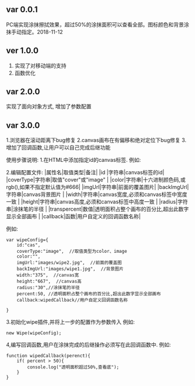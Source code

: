 ﻿## var 0.0.1 ##
PC端实现涂抹擦拭效果，超过50%的涂抹面积可以查看全部。图标颜色和背景涂抹手动指定。2018-11-12
## ver 1.0.0 ##
1. 实现了对移动端的支持
1. 函数优化
## var 2.0.0 ##
实现了面向对象方式,
增加了参数配置
## var 3.0.0 ##
1.浏览器在滚动距离下bug修复
2.canvas画布在有偏移和绝对定位下bug修复
3.增加了回调函数,让用户可以自己完成后继功能

使用步骤说明:
1.在HTML中添加指定id的canvas标签.
例如:<canvas id="cas" width="375" height="667"></canvas>

2.编辑配置文件:
|属性名|取值类型|备注|
|id |字符串|canvas标签的id|
|coverType|字符串|取值"cover"或"image" |
|color|字符串|十六进制颜色码,或rgb(),如果不指定默认值为#666|
|imgUrl|字符串|前面的覆盖图片|
|backImgUrl|字符串|canvas背景图片 |
|width|字符串|canvas宽度,必须和canvas标签中宽度一致 |
|height|字符串|canvas高度,必须和canvas标签中高度一致 |
|radius|字符串|涂抹笔的半径 |
|transpercent|数值|透明面积占整个画布的百分比,超出此数字显示全部画布 |
|callback|函数|用户自定义的回调函数名称|



例如:
``` 
var wipeConfig={
	id:"cas",
	coverType:"image",  //取值类型为color、image
	color:"",
	imgUrl:"images/wipe2.jpg",  //前面的覆盖图
	backImgUrl:"images/wipe1.jpg",  //背景图片
	width:"375",  //canvas宽
	height:"667",  //canvas高
	radius:"30",//涂抹笔的半径
	percent:50, //透明面积占整个画布的百分比,超出此数字显示全部画布
	callback:wipedCallback//用户自定义回调函数名称

}
 ```3.初始化wipe插件,并将上一步的配置作为参数传入例如:``` 
new Wipe(wipeConfig);
 ``` 4,编写回调函数,用户在涂抹完成的后继操作必须写在此回调函数中. 例如:``` 
function wipedCallback(perenct){	if( percent > 50){		console.log("透明面积超过50%,查看底");	}}
 ```
